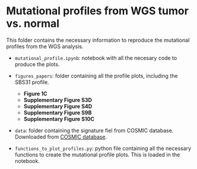 # Mutational profiles from WGS tumor vs. normal

This folder contains the necessary information to reproduce the mutational profiles from the WGS analysis.

- ```mutational_profile.ipynb```: notebook with all the necesary code to produce the plots.

- ```figures_papers```: folder containing all the profile plots, including the SBS31 profile.
    - **Figure 1C**
    - **Supplementary Figure S3D**
    - **Supplementary Figure S4D**
    - **Supplementary Figure S9B**
    - **Supplementary Figure S10C**
    
- ```data```: folder containing the signature fiel from COSMIC database. Downloaded from [COSMIC database](https://cancer.sanger.ac.uk/signatures/downloads/).

- ```functions_to_plot_profiles.py```: python file containing all the necessary functions to create the mutational profile plots. This is loaded in the notebook.
